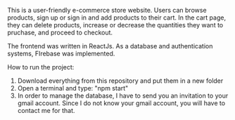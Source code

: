 This is a user-friendly e-commerce store website. Users can browse products, sign up or sign in and add products to their cart. In the cart page, they can delete products, increase or decrease the quantities they want to pruchase, and proceed to checkout.

The frontend was written in ReactJs. As a database and authentication systems, FIrebase was implemented.

How to run the project:
1. Download everything from this repository and put them in a new folder
2. Open a terminal and type: "npm start"
3. In order to manage the database, I have to send you an invitation to your gmail account. Since I do not know your gmail account, you will have to contact me for that.
